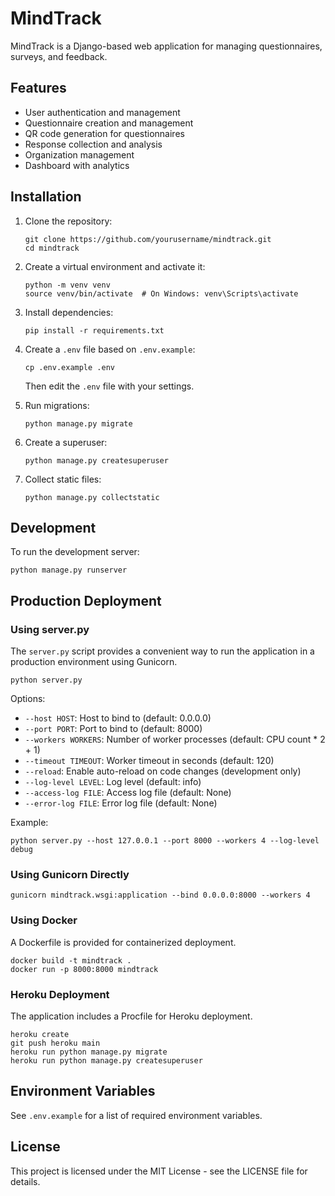 # MindTrack

MindTrack is a Django-based web application for managing questionnaires, surveys, and feedback.

## Features

- User authentication and management
- Questionnaire creation and management
- QR code generation for questionnaires
- Response collection and analysis
- Organization management
- Dashboard with analytics

## Installation

1. Clone the repository:
   ```
   git clone https://github.com/yourusername/mindtrack.git
   cd mindtrack
   ```

2. Create a virtual environment and activate it:
   ```
   python -m venv venv
   source venv/bin/activate  # On Windows: venv\Scripts\activate
   ```

3. Install dependencies:
   ```
   pip install -r requirements.txt
   ```

4. Create a `.env` file based on `.env.example`:
   ```
   cp .env.example .env
   ```
   Then edit the `.env` file with your settings.

5. Run migrations:
   ```
   python manage.py migrate
   ```

6. Create a superuser:
   ```
   python manage.py createsuperuser
   ```

7. Collect static files:
   ```
   python manage.py collectstatic
   ```

## Development

To run the development server:

```
python manage.py runserver
```

## Production Deployment

### Using server.py

The `server.py` script provides a convenient way to run the application in a production environment using Gunicorn.

```
python server.py
```

Options:
- `--host HOST`: Host to bind to (default: 0.0.0.0)
- `--port PORT`: Port to bind to (default: 8000)
- `--workers WORKERS`: Number of worker processes (default: CPU count * 2 + 1)
- `--timeout TIMEOUT`: Worker timeout in seconds (default: 120)
- `--reload`: Enable auto-reload on code changes (development only)
- `--log-level LEVEL`: Log level (default: info)
- `--access-log FILE`: Access log file (default: None)
- `--error-log FILE`: Error log file (default: None)

Example:
```
python server.py --host 127.0.0.1 --port 8000 --workers 4 --log-level debug
```

### Using Gunicorn Directly

```
gunicorn mindtrack.wsgi:application --bind 0.0.0.0:8000 --workers 4
```

### Using Docker

A Dockerfile is provided for containerized deployment.

```
docker build -t mindtrack .
docker run -p 8000:8000 mindtrack
```

### Heroku Deployment

The application includes a Procfile for Heroku deployment.

```
heroku create
git push heroku main
heroku run python manage.py migrate
heroku run python manage.py createsuperuser
```

## Environment Variables

See `.env.example` for a list of required environment variables.

## License

This project is licensed under the MIT License - see the LICENSE file for details.
